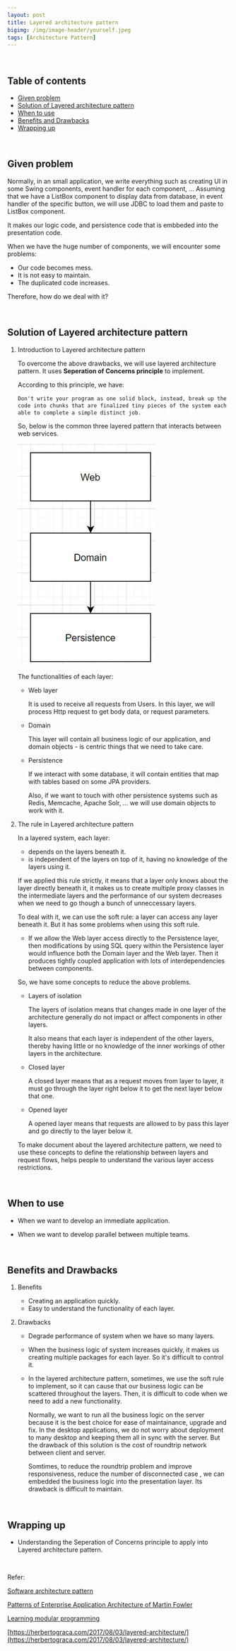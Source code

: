 ```yaml
---
layout: post
title: Layered architecture pattern
bigimg: /img/image-header/yourself.jpeg
tags: [Architecture Pattern]
---
```





<br>

## Table of contents
- [Given problem](#given-problem)
- [Solution of Layered architecture pattern](#solution-of-layered-architecture-pattern)
- [When to use](#when-to-use)
- [Benefits and Drawbacks](#benefits-and-drawbacks)
- [Wrapping up](#wrapping-up)


<br>

## Given problem

Normally, in an small application, we write everything such as creating UI in some Swing components, event handler for each component, ... Assuming that we have a ListBox component to display data from database, in event handler of the specific button, we will use JDBC to load them and paste to ListBox component.

It makes our logic code, and persistence code that is embbeded into the presentation code.

When we have the huge number of components, we will encounter some problems:
- Our code becomes mess.
- It is not easy to maintain.
- The duplicated code increases.

Therefore, how do we deal with it?

<br>

## Solution of Layered architecture pattern

1. Introduction to Layered architecture pattern

    To overcome the above drawbacks, we will use layered architecture pattern. It uses **Seperation of Concerns principle** to implement.

    According to this principle, we have:

    ```
    Don't write your program as one solid block, instead, break up the code into chunks that are finalized tiny pieces of the system each able to complete a simple distinct job.
    ```

    So, below is the common three layered pattern that interacts between web services.

    ![](..\img\Architecture-pattern\layered-architecture\common-layers.png)

    The functionalities of each layer:
    - Web layer

        It is used to receive all requests from Users. In this layer, we will process Http request to get body data, or request parameters.

    - Domain

        This layer will contain all business logic of our application, and domain objects - is centric things that we need to take care.

    - Persistence

        If we interact with some database, it will contain entities that map with tables based on some JPA providers.

        Also, if we want to touch with other persistence systems such as Redis, Memcache, Apache Solr, ... we will use domain objects to work with it.

2. The rule in Layered architecture pattern

    In a layered system, each layer:
    - depends on the layers beneath it.
    - is independent of the layers on top of it, having no knowledge of the layers using it.

    If we applied this rule strictly, it means that a layer only knows about the layer directly beneath it, it makes us to create multiple proxy classes in the intermediate layers and the performance of our system decreases when we need to go though a bunch of unneccessary layers.

    To deal with it, we can use the soft rule: a layer can access any layer beneath it. But it has some problems when using this soft rule.
    - If we allow the Web layer access directly to the Persistence layer, then modifications by using SQL query within the Persistence layer would influence both the Domain layer and the Web layer. Then it produces tightly coupled application with lots of interdependencies between components.

    So, we have some concepts to reduce the above problems.
    - Layers of isolation

        The layers of isolation means that changes made in one layer of the architecture generally do not impact or affect components in other layers.

        It also means that each layer is independent of the other layers, thereby having little or no knowledge of the inner workings of other layers in the architecture.

    - Closed layer

        A closed layer means that as a request moves from layer to layer, it must go through the layer right below it to get the next layer below that one.

    - Opened layer

        A opened layer means that requests are allowed to by pass this layer and go directly to the layer below it.

    To make document about the layered architecture pattern, we need to use these concepts to define the relationship between layers and request flows, helps people to understand the various layer access restrictions.

<br>

## When to use

- When we want to develop an immediate application.

- When we want to develop parallel between multiple teams.

<br>

## Benefits and Drawbacks
1. Benefits

    - Creating an application quickly.
    - Easy to understand the functionality of each layer.

2. Drawbacks

    - Degrade performance of system when we have so many layers.

    - When the business logic of system increases quickly, it makes us creating multiple packages for each layer. So it's difficult to control it.

    - In the layered architecture pattern, sometimes, we use the soft rule to implement, so it can cause that our business logic can be scattered throughout the layers. Then, it is difficult to code when we need to add a new functionality.

        Normally, we want to run all the business logic on the server because it is the best choice for ease of maintainance, upgrade and fix. In the desktop applications, we do not worry about deployment to many desktop and keeping them all in sync with the server. But the drawback of this solution is the cost of roundtrip network between client and server.

        Somtimes, to reduce the roundtrip problem and improve responsiveness, reduce the number of disconnected case , we can embedded the business logic into the presentation layer. Its drawback is difficult to maintain.

<br>

## Wrapping up

- Understanding the Seperation of Concerns principle to apply into Layered architecture pattern.


<br>

Refer:

[Software architecture pattern]()

[Patterns of Enterprise Application Architecture of Martin Fowler]()

[Learning modular programming](http://file.allitebooks.com/20170627/Learning%20Modular%20Java%20Programming.pdf)

[https://herbertograca.com/2017/08/03/layered-architecture/](https://herbertograca.com/2017/08/03/layered-architecture/)